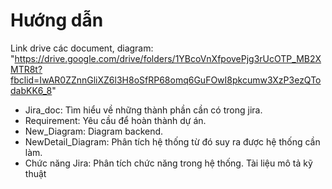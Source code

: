 # Hướng dẫn
Link drive các document, diagram:
"https://drive.google.com/drive/folders/1YBcoVnXfpovePjg3rUcOTP_MB2XMTR8t?fbclid=IwAR0ZZnnGliXZ6l3H8oSfRP68omq6GuFOwI8pkcumw3XzP3ezQTodabKK6_8"
- Jira_doc: Tìm hiểu về những thành phần cần có trong jira.
- Requirement: Yêu cầu để hoàn thành dự án.
- New_Diagram: Diagram backend.
- NewDetail_Diagram: Phân tích hệ thống từ đó suy ra được hệ thống cần làm.
- Chức năng Jira: Phân tích chức năng trong hệ thống.
Tài liệu mô tả kỹ thuật